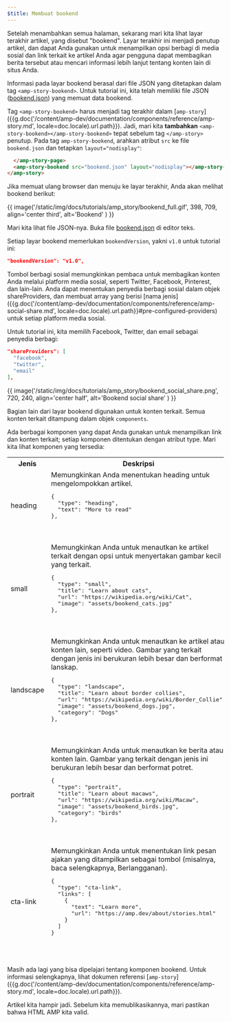 ```yaml
---
$title: Membuat bookend
---
```


Setelah menambahkan semua halaman, sekarang mari kita lihat layar terakhir artikel, yang disebut "bookend".  Layar terakhir ini menjadi penutup artikel, dan dapat Anda gunakan untuk menampilkan opsi berbagi di media sosial dan link terkait ke artikel Anda agar pengguna dapat membagikan berita tersebut atau mencari informasi lebih lanjut tentang konten lain di situs Anda.

Informasi pada layar bookend berasal dari file JSON yang ditetapkan dalam tag `<amp-story-bookend>`. Untuk tutorial ini, kita telah memiliki file JSON ([bookend.json](https://github.com/ampproject/docs/blob/master/tutorial_source/amp-pets-story/bookend.json)) yang memuat data bookend.

Tag `<amp-story-bookend>` harus menjadi tag terakhir dalam [`amp-story`]({{g.doc('/content/amp-dev/documentation/components/reference/amp-story.md', locale=doc.locale).url.path}}). Jadi, mari kita **tambahkan** `<amp-story-bookend></amp-story-bookend>` tepat sebelum tag `</amp-story>` penutup.  Pada tag `amp-story-bookend`, arahkan atribut `src` ke file `bookend.json` dan tetapkan `layout="nodisplay"`:

```html hl_lines="2"
  </amp-story-page>
  <amp-story-bookend src="bookend.json" layout="nodisplay"></amp-story-bookend>
</amp-story>
```

Jika memuat ulang browser dan menuju ke layar terakhir, Anda akan melihat bookend berikut:

{{ image('/static/img/docs/tutorials/amp_story/bookend_full.gif', 398, 709, align='center third', alt='Bookend' ) }}

Mari kita lihat file JSON-nya.  Buka file [bookend.json](https://github.com/ampproject/docs/blob/master/tutorial_source/amp-pets-story/bookend.json) di editor teks.

Setiap layar bookend memerlukan `bookendVersion`, yakni `v1.0` untuk tutorial ini:

```json
"bookendVersion": "v1.0",
```

Tombol berbagi sosial memungkinkan pembaca untuk membagikan konten Anda melalui platform media sosial, seperti Twitter, Facebook, Pinterest, dan lain-lain. Anda dapat menentukan penyedia berbagi sosial dalam objek shareProviders, dan membuat array yang berisi [nama jenis]({{g.doc('/content/amp-dev/documentation/components/reference/amp-social-share.md', locale=doc.locale).url.path}}#pre-configured-providers) untuk setiap platform media sosial.

Untuk tutorial ini, kita memilih Facebook, Twitter, dan email sebagai penyedia berbagi:

```json
"shareProviders": [
  "facebook",
  "twitter",
  "email"
],
```

{{ image('/static/img/docs/tutorials/amp_story/bookend_social_share.png', 720, 240, align='center half', alt='Bookend social share' ) }}

Bagian lain dari layar bookend digunakan untuk konten terkait.  Semua konten terkait ditampung dalam objek `components`.

Ada berbagai komponen yang dapat Anda gunakan untuk menampilkan link dan konten terkait; setiap komponen ditentukan dengan atribut type. Mari kita lihat komponen yang tersedia:

<table>
<thead>
<tr>
  <th width="20%">Jenis</th>
  <th>Deskripsi</th>
</tr>
<tr>
  <td>heading</td>
  <td>Memungkinkan Anda menentukan heading untuk mengelompokkan artikel.
<pre class="nopreline">
{
  "type": "heading",
  "text": "More to read"
},
</pre>
  <br>
  <figure class="alignment-wrapper half">
    <amp-img src="/static/img/docs/tutorials/amp_story/bookend_heading.png" width="720" height="140" layout="responsive" alt="bookend heading"></amp-img>
  </figure>
  </td>
</tr>
<tr>
  <td>small</td>
  <td>Memungkinkan Anda untuk menautkan ke artikel terkait dengan opsi untuk menyertakan gambar kecil yang terkait.
<pre class="nopreline">
{
  "type": "small",
  "title": "Learn about cats",
  "url": "https://wikipedia.org/wiki/Cat",
  "image": "assets/bookend_cats.jpg"
},
</pre>
  <br>
  <figure class="alignment-wrapper half">
    <amp-img src="/static/img/docs/tutorials/amp_story/bookend_small.png" width="720" height="267" layout="responsive" alt="bookend small article"></amp-img>
  </figure>
</td>
</tr>
<tr>
  <td>landscape</td>
  <td>Memungkinkan Anda untuk menautkan ke artikel atau konten lain, seperti video. Gambar yang terkait dengan jenis ini berukuran lebih besar dan berformat lanskap.
<pre class="nopreline">
{
  "type": "landscape",
  "title": "Learn about border collies",
  "url": "https://wikipedia.org/wiki/Border_Collie",
  "image": "assets/bookend_dogs.jpg",
  "category": "Dogs"
},
</pre>
  <br>
  <figure class="alignment-wrapper half">
    <amp-img src="/static/img/docs/tutorials/amp_story/bookend_landscape.png" width="720" height="647" layout="responsive" alt="bookend landscape article"></amp-img>
  </figure>
  </td>
</tr>
<tr>
  <td>portrait</td>
  <td>Memungkinkan Anda untuk menautkan ke berita atau konten lain.  Gambar yang terkait dengan jenis ini berukuran lebih besar dan berformat potret.
<pre class="nopreline">
{
  "type": "portrait",
  "title": "Learn about macaws",
  "url": "https://wikipedia.org/wiki/Macaw",
  "image": "assets/bookend_birds.jpg",
  "category": "birds"
},
</pre>
  <br>
  <figure class="alignment-wrapper half">
    <amp-img src="/static/img/docs/tutorials/amp_story/bookend_portrait.png" width="720" height="1018" layout="responsive" alt="bookend portrait article"></amp-img>
  </figure>
  </td>
</tr>
<tr>
  <td>cta-link</td>
  <td>Memungkinkan Anda untuk menentukan link pesan ajakan yang ditampilkan sebagai tombol (misalnya, baca selengkapnya, Berlangganan).
<pre class="nopreline">
{
  "type": "cta-link",
  "links": [
    {
      "text": "Learn more",
      "url": "https://amp.dev/about/stories.html"
    }
  ]
}
</pre>
  <br>
  <figure class="alignment-wrapper half">
    <amp-img src="/static/img/docs/tutorials/amp_story/bookend_cta.png" width="720" height="137" layout="responsive" alt="bookend cta"></amp-img>
  </figure>
  </td>
</tr>
</thead>
<tbody>
</tbody>
</table>

Masih ada lagi yang bisa dipelajari tentang komponen bookend. Untuk informasi selengkapnya, lihat dokumen referensi [`amp-story`]({{g.doc('/content/amp-dev/documentation/components/reference/amp-story.md', locale=doc.locale).url.path}}).

Artikel kita hampir jadi.  Sebelum kita memublikasikannya, mari pastikan bahwa HTML AMP kita valid.
